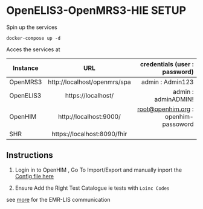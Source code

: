 # OpenELIS3-OpenMRS3-HIE SETUP

Spin up the services

```
docker-compose up -d
```

Acces the services at 

| Instance  |     URL       | credentials (user : password)|
|---------- |:-------------:|------:                       |
| OpenMRS3   |  http://localhost/openmrs/spa | admin : Admin123 |
| OpenELIS3 | https://localhost/ |    admin : adminADMIN!| 
| OpenHIM   |    http://localhost:9000/  |  root@openhim.org : openhim-passoword |
| SHR      | https://localhost:8090/fhir  |   | 

## Instructions 

1. Login in to OpenHIM , Go To Import/Export and manually inport the [Config file here](./volumes/openhim/configs/openhim-config.json)

1. Ensure Add the Right Test Catalogue ie tests with `Loinc Codes`

see [more](https://i-tech-uw.github.io/healthinformationexchange/lis-workflows/lis-workflows.html#tutorial-lab-order-communication-between-openmrs-and-openelis) for the EMR-LIS communication
